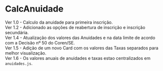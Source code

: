 # CalcAnuidade
Ver 1.0 - Calculo da anuidade para primeira inscrição. <br>
Ver 1.2 - Adicionado as opções de reabertura de inscrição e inscrição secundária. <br>
Ver 1.4 - Atualização dos valores das Anuidades e na data limite de acordo com a Decisão nº 50 do Coren/SE. <br>
Ver 1.5 - Adição de um novo Card com os valores das Taxas separados para melhor visualização. <br>
Ver 1.6 - Os valores anuais de anuidades e taxas estao centralizados em `anuidades.js`.
